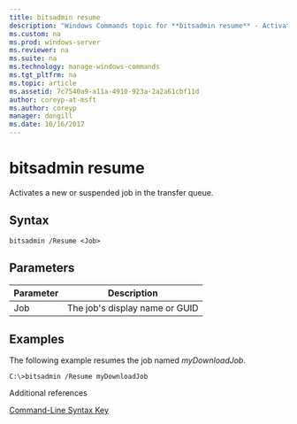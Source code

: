 ```yaml
---
title: bitsadmin resume
description: "Windows Commands topic for **bitsadmin resume** - Activates a new or suspended job in the transfer queue."
ms.custom: na
ms.prod: windows-server
ms.reviewer: na
ms.suite: na
ms.technology: manage-windows-commands
ms.tgt_pltfrm: na
ms.topic: article
ms.assetid: 7c7540a9-a11a-4910-923a-2a2a61cbf11d
author: coreyp-at-msft
ms.author: coreyp
manager: dongill
ms.date: 10/16/2017
---
```


# bitsadmin resume



Activates a new or suspended job in the transfer queue.

## Syntax

```
bitsadmin /Resume <Job>
```

## Parameters

|Parameter|Description|
|---------|-----------|
|Job|The job's display name or GUID|

## <a name="BKMK_examples"></a>Examples

The following example resumes the job named *myDownloadJob*.
```
C:\>bitsadmin /Resume myDownloadJob
```
Additional references

[Command-Line Syntax Key](command-line-syntax-key.md)